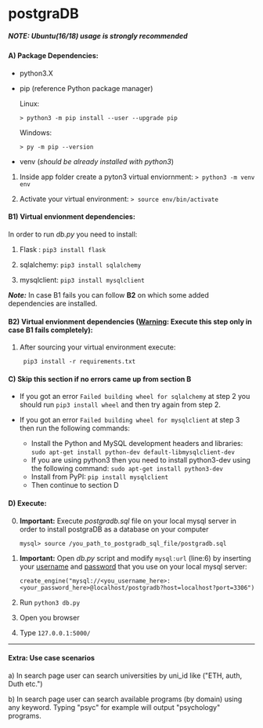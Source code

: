 # postgraDB

##### *NOTE: Ubuntu(16/18) usage is strongly recommended*

#### A) Package Dependencies:
- python3.X
- pip (reference Python package manager)

	Linux:

	`> python3 -m pip install --user --upgrade pip`

 	Windows:

 	`> py -m pip --version`
- venv (*should be already installed with python3*)

1. Inside app folder create a pyton3 virtual enviornment: `> python3 -m venv env`

2. Activate your virtual environment: `> source env/bin/activate`

#### B1) Virtual envionment dependencies:
In order to run *db.py* you need to install:

1. Flask : `pip3 install flask`

2. sqlalchemy: `pip3 install sqlalchemy`

3. mysqlclient: `pip3 install mysqlclient`

__*Note:*__ In case B1 fails you can follow **B2** on which some added dependencies are installed. 

#### B2) Virtual envionment dependencies (<u>Warning</u>: Execute this step only in case B1 fails completely):
1. After sourcing your virtual environment execute:

		pip3 install -r requirements.txt


#### C) Skip this section if no errors came up from section B

- If you got an error `Failed building wheel for sqlalchemy` at step 2 you should run `pip3 install wheel` and then try again from step 2.

- If you got an error `Failed building wheel for mysqlclient` at step 3 then run the following commands:

	- Install the Python and MySQL development headers and libraries: `sudo apt-get install python-dev default-libmysqlclient-dev`
	- If you are using python3 then you need to install python3-dev using the following command:
	`sudo apt-get install python3-dev`
	- Install from PyPI: `pip install mysqlclient`
	- Then continue to section D



#### D) Execute:
0. **Important:** Execute *postgradb.sql* file on your local mysql server in order to install postgraDB as a database on your computer

	`mysql> source /you_path_to_postgradb_sql_file/postgradb.sql`

1. **Important:** Open *db.py* script and modify `mysql:url` (line:6) by inserting your <u>username</u> and <u>password</u> that you use on your local mysql server:

	`create_engine("mysql://<you_username_here>:<your_password_here>@localhost/postgradb?host=localhost?port=3306")`

2. Run `python3 db.py`
3. Open you browser
4. Type `127.0.0.1:5000/`

---

#### Extra: Use case scenarios

a) In search page user can search universities by uni_id like ("ETH, auth, Duth etc.") 

b) In search page user can search available programs (by domain) using any keyword. Typing "psyc" for example will output "psychology" programs. 



